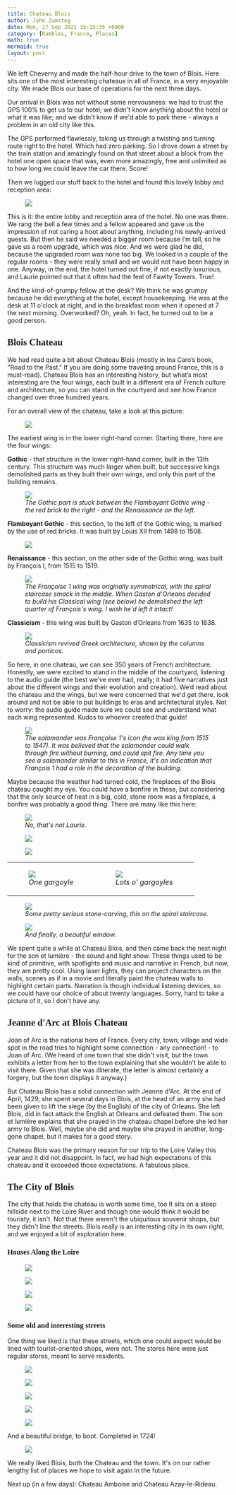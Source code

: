 ```yaml
---
title: Chateau Blois
author: John Zumsteg
date: Mon, 27 Sep 2021 15:15:35 +0000
category: [Rambles, France, Places]
math: true
mermaid: true
layout: post
---
```

We left Cheverny and made the half-hour drive to the town of Blois. Here sits one of the most interesting chateaux in all of France, in a very enjoyable city. We made Blois our base of operations for the next three days.

Our arrival in Blois was not without some nervousness: we had to trust the GPS 100% to get us to our hotel; we didn't know anything about the hotel or what it was like; and we didn't know if we'd able to park there - always a problem in an old city like this.

The GPS performed flawlessly, taking us through a twisting and turning route right to the hotel. Which had zero parking. So I drove down a street by the train station and amazingly found on that street about a block from the hotel one open space that was, even more amazingly, free and unlimited as to how long we could leave the car there. Score!

Then we lugged our stuff back to the hotel and found this lovely lobby and reception area:

<figure>
	<img src="{{site.url}}/assets/images/2021/09/IMG_4642.jpg"/>
	<figcaption></figcaption>
</figure>



This is it: the entire lobby and reception area of the hotel. No one was there. We rang the bell a few times and a fellow appeared and gave us the impression of not caring a hoot about anything, including his newly-arrived guests. But then he said we needed a bigger room because I’m tall, so he gave us a room upgrade, which was nice. And we were glad he did, because the upgraded room was none too big. We looked in a couple of the regular rooms - they were really small and we would not have been happy in one. Anyway, in the end, the hotel turned out fine, if not exactly luxurious, and Laurie pointed out that it often had the feel of Fawlty Towers. True!

And the kind-of-grumpy fellow at the desk? We think he was grumpy because he did everything at the hotel, except housekeeping. He was at the desk at 11 o'clock at night, and in the breakfast room when it opened at 7 the next morning. Overworked? Oh, yeah. In fact, he turned out to be a good person.
<h2 style="font-family: verdana;">Blois Chateau</h2>
We had read quite a bit about Chateau Blois (mostly in Ina Caro’s book, "Road to the Past." If you are doing some traveling around France, this is a must-read). Chateau Blois has an interesting history, but what’s most interesting are the four wings, each built in a different era of French culture and architecture, so you can stand in the courtyard and see how France changed over three hundred years.

For an overall view of the chateau, take a look at this picture:

<figure>
	<img src="{{site.url}}/assets/images/2021/09/Chateau-de-Blois.jpg"/>
	<figcaption></figcaption>
</figure>


The earliest wing is in the lower right-hand corner. Starting there, here are the four wings:

<strong>Gothic</strong> - that structure in the lower right-hand corner, built in the 13th century. This structure was much larger when built, but successive kings demolished parts as they built their own wings, and only this part of the building remains.

<figure>
	<img src="{{site.url}}/assets/images/2021/09/DSC01380.jpg"/>
	<figcaption><em>The Gothic part is stuck between the Flamboyant Gothic wing - the red brick to the right - and the Renaissance on the left.</em></figcaption>
</figure>



<strong>Flamboyant Gothic</strong> - this section, to the left of the Gothic wing, is marked by the use of red bricks. It was built by Louis XII from 1498 to 1508.

<figure>
	<img src="{{site.url}}/assets/images/2021/09/DSC01382.jpg"/>
	<figcaption></figcaption>
</figure>


<strong>Renaissance</strong> - this section, on the other side of the Gothic wing, was built by François I, from 1515 to 1519.

<figure>
	<img src="{{site.url}}/assets/images/2021/09/DSC01383.jpg"/>
	<figcaption><em>The Françoise 1 wing was originally symmetrical, with the spiral staircase smack in the middle. When Gaston d'Orleans decided to build his Classical wing (see below) he demolished the left quarter of François's wing. I wish he'd left it intact!</em></figcaption>
</figure>



<strong>Classicism</strong> - this wing was built by Gaston d’Orleans from 1635 to 1638.

<figure>
	<img src="{{site.url}}/assets/images/2021/09/DSC01384.jpg"/>
	<figcaption><em>Classicism revived Greek architecture, shown by the columns and porticos.</em></figcaption>
</figure>



So here, in one chateau, we can see 350 years of French architecture. Honestly, we were excited to stand in the middle of the courtyard, listening to the audio guide (the best we’ve ever had, really; it had five&nbsp;narratives just about the different wings and their evolution and creation). We’d read about the chateau and the wings, but we were concerned that we'd get there, look around and not be able to put buildings to eras and architectural styles. Not to worry: the audio guide made sure we could see and understand what each wing represented. Kudos to whoever created that guide!

<figure>
	<img src="{{site.url}}/assets/images/2021/09/DSC01395.jpg"/>
	<figcaption><em>The salamander was Françoise 1's icon (he was king from 1515 to 1547). It was believed that the salamander could walk through fire without burning, and could spit fire. Any time you see a salamander similar to this in France, it's an indication that François 1 had a role in the decoration of the building.</em></figcaption>
</figure>



Maybe because the weather had turned cold, the fireplaces of the Blois chateau caught my eye. You could have a bonfire in these, but considering that the only source of heat in a big, cold, stone room was a fireplace, a bonfire was probably a good thing. There are many like this here:

<figure>
	<img src="{{site.url}}/assets/images/2021/09/DSC01403.jpg"/>
	<figcaption><em>No, that's not Laurie.</em></figcaption>
</figure>



<figure>
	<img src="{{site.url}}/assets/images/2021/09/DSC01422.jpg"/>
	<figcaption></figcaption>
</figure>

<figure>
	<img src="{{site.url}}/assets/images/2021/09/DSC01412.jpg"/>
	<figcaption></figcaption>
</figure>


<table>
<tbody>
<tr>
<td>

<figure>
	<img src="{{site.url}}/assets/images/2021/09/DSC01410.jpg"/>
	<figcaption><em>One gargoyle</em></figcaption>
</figure>

</td>
<td>

<figure>
	<img src="{{site.url}}/assets/images/2021/09/DSC01409.jpg"/>
	<figcaption><em>Lots o' gargoyles</em></figcaption>
</figure>

</td>
</tr>
</tbody>
</table>
<figure>
	<img src="{{site.url}}/assets/images/2021/09/DSC01417.jpg"/>
	<figcaption><em>Some pretty serious stone-carving, this on the spiral staircase.</em></figcaption>
</figure>



<figure>
	<img src="{{site.url}}/assets/images/2021/09/DSC01411.jpg"/>
	<figcaption><em>And finally, a beautiful window.</em></figcaption>
</figure>



We spent quite a while at Chateau Blois, and then came back the next night for the&nbsp;son et lumière -&nbsp;the sound and light show. These things used to be kind of primitive, with spotlights and music and narrative in French, but now, they are pretty cool. Using laser lights, they can project characters on the walls, scenes as if in a movie and literally paint the chateau walls to highlight certain parts. Narration is though individual listening devices, so we could have our choice of about twenty languages. Sorry, hard to take a picture of it, so I don't have any.
<h2 style="font-family: verdana;">Jeanne d'Arc at Blois Chateau</h2>
Joan of Arc is&nbsp;the national hero of France. Every city, town, village and wide spot in the road tries to highlight some connection - any connection! - to Joan of Arc. (We heard of one town that she didn't visit, but the town exhibits a letter from her to the town explaining that she wouldn't be able to visit there. Given that she was illiterate, the letter is almost certainly a forgery, but the town displays it anyway.)

But Chateau Blois has a solid connection with Jeanne d'Arc. At the end of April, 1429, she spent several days in Blois, at the head of an army she had been given to lift the siege (by the English) of the city of Orleans. She left Blois, did in fact attack the English at Orleans and defeated them. The&nbsp;son et lumière&nbsp;explains that she prayed in the chateau chapel before she led her army to Blois. Well, maybe she did and maybe she prayed in another, long-gone chapel, but it makes for a good story.

Chateau Blois was the primary reason for our trip to the Loire Valley this year and it did not disappoint. In fact, we had high expectations of this chateau and it exceeded those expectations. A fabulous place.
<h2 style="font-family: verdana;">The City of Blois</h2>
The city that holds the chateau is worth some time, too It sits on a steep hillside next to the Loire River and though one would think it would be touristy, it isn't. Not that there weren't the ubiquitous souvenir shops, but they didn't line the streets. Blois really is an interesting city in its own right, and we enjoyed a bit of exploration here.
<h3 style="font-family: verdana;">Houses Along the Loire</h3>
<figure>
	<img src="{{site.url}}/assets/images/2021/09/DSC01523.jpg"/>
	<figcaption></figcaption>
</figure>

 <figure>
	<img src="{{site.url}}/assets/images/2021/09/DSC01515.jpg"/>
	<figcaption></figcaption>
</figure>

 <figure>
	<img src="{{site.url}}/assets/images/2021/09/DSC01512.jpg"/>
	<figcaption></figcaption>
</figure>

 <figure>
	<img src="{{site.url}}/assets/images/2021/09/DSC01507.jpg"/>
	<figcaption></figcaption>
</figure>


<h3 style="font-family: verdana;">Some old and interesting streets</h3>
One thing we liked is that these streets, which one could expect would be lined with tourist-oriented shops, were not. The stores here were just regular stores, meant to serve residents.
<figure>
	<img src="{{site.url}}/assets/images/2021/09/DSC01491.jpg"/>
	<figcaption></figcaption>
</figure>



<figure>
	<img src="{{site.url}}/assets/images/2021/09/DSC01536.jpg"/>
	<figcaption></figcaption>
</figure>


<figure>
	<img src="{{site.url}}/assets/images/2021/09/DSC01533.jpg"/>
	<figcaption></figcaption>
</figure>


<figure>
	<img src="{{site.url}}/assets/images/2021/09/DSC01467.jpg"/>
	<figcaption></figcaption>
</figure>



<figure>
	<img src="{{site.url}}/assets/images/2021/09/DSC01494.jpg"/>
	<figcaption></figcaption>
</figure>


And a beautiful bridge, to boot. Completed in 1724!
<figure>
	<img src="{{site.url}}/assets/images/2021/09/DSC01518.jpg"/>
	<figcaption></figcaption>
</figure>


We really liked Blois, both the Chateau and the town. It's on our rather lengthy list of places we hope to visit again in the future.

Next up (in a few days): Chateau Amboise and Chateau Azay-le-Rideau.
